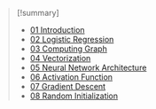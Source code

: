 > [!summary] 
> - [01 Introduction](01%20Introduction.md)
> - [02 Logistic Regression](02%20Logistic%20Regression.md)
> - [03 Computing Graph](03%20Computing%20Graph.md)
> - [04 Vectorization](04%20Vectorization.md)
> - [05 Neural Network Architecture](05%20Neural%20Network%20Architecture.md)
> - [06 Activation Function](06%20Activation%20Function.md)
> - [07 Gradient Descent](07%20Gradient%20Descent.md)
> - [08 Random Initialization](08%20Random%20Initialization.md)

